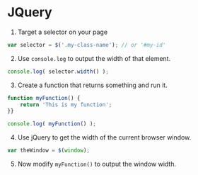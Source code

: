 # JQuery

1. Target a selector on your page

```js
var selector = $('.my-class-name'); // or '#my-id'
```

2. Use `console.log` to output the width of that element.

```js
console.log( selector.width() );
```

3. Create a function that returns something and run it.

```js
function myFunction() {
    return 'This is my function';
}}

console.log( myFunction() );
```

4. Use jQuery to get the width of the current browser window.

```js
var theWindow = $(window);
```

5. Now modify `myFunction()` to output the window width.

